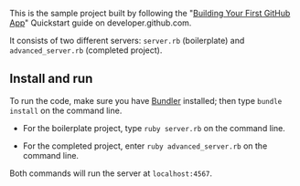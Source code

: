 This is the sample project built by following the "[Building Your First GitHub App](https://developer.github.com/apps/building-your-first-github-app)" Quickstart guide on developer.github.com.

It consists of two different servers: `server.rb` (boilerplate) and `advanced_server.rb` (completed project).

## Install and run

To run the code, make sure you have [Bundler](http://gembundler.com/) installed; then type `bundle install` on the command line.

* For the boilerplate project, type `ruby server.rb` on the command line.

* For the completed project, enter `ruby advanced_server.rb` on the command line.

Both commands will run the server at `localhost:4567`.
